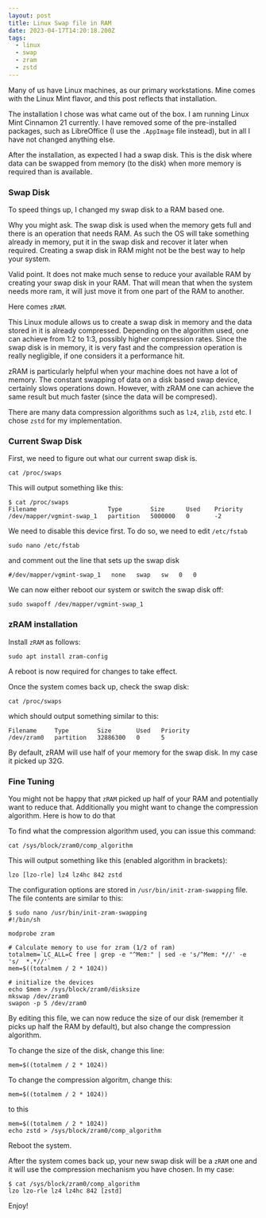 ```yaml
---
layout: post
title: Linux Swap file in RAM
date: 2023-04-17T14:20:18.200Z
tags:
  - linux
  - swap
  - zram
  - zstd
---
```

Many of us have Linux machines, as our primary workstations. Mine comes with the Linux Mint flavor, and this post reflects that installation.

The installation I chose was what came out of the box. I am running Linux Mint Cinnamon 21 currently. I have removed some of the pre-installed packages, such as LibreOffice (I use the `.AppImage` file instead), but in all I have not changed anything else.

After the installation, as expected I had a swap disk. This is the disk where data can be swapped from memory (to the disk) when more memory is required than is available.

### Swap Disk

To speed things up, I changed my swap disk to a RAM based one. 

Why you might ask. The swap disk is used when the memory gets full and there is an operation that needs RAM. As such the OS will take something already in memory, put it in the swap disk and recover it later when required. Creating a swap disk in RAM might not be the best way to help your system.

Valid point. It does not make much sense to reduce your available RAM by creating your swap disk in your RAM. That will mean that when the system needs more ram, it will just move it from one part of the RAM to another.

Here comes `zRAM`. 

This Linux module allows us to create a swap disk in memory and the data stored in it is already compressed. Depending on the algorithm used, one can achieve from 1:2 to 1:3, possibly higher compression rates. Since the swap disk is in memory, it is very fast and the compression operation is really negligible, if one considers it a performance hit.

zRAM is particularly helpful when your machine does not have a lot of memory. The constant swapping of data on a disk based swap device, certainly slows operations down. However, with zRAM one can achieve the same result but much faster (since the data will be compresed).

There are many data compression algorithms such as `lz4`, `zlib`, `zstd` etc. I chose `zstd` for my implementation.

### Current Swap Disk

First, we need to figure out what our current swap disk is. 

```shell
cat /proc/swaps
```

This will output something like this:

```shell
$ cat /proc/swaps 
Filename                    Type        Size      Used    Priority
/dev/mapper/vgmint-swap_1   partition   5000000   0       -2  
```

We need to disable this device first. To do so, we need to edit `/etc/fstab`

```shell
sudo nano /etc/fstab
```

and comment out the line that sets up the swap disk

```shell
#/dev/mapper/vgmint-swap_1   none   swap   sw   0   0  
```

We can now either reboot our system or switch the swap disk off:

```shell
sudo swapoff /dev/mapper/vgmint-swap_1
```

### zRAM installation

Install `zRAM` as follows:

```shell
sudo apt install zram-config
```

A reboot is now required for changes to take effect.

Once the system comes back up, check the swap disk:

```shell
cat /proc/swaps
```

which should output something similar to this:

```shell
Filename     Type        Size       Used   Priority
/dev/zram0   partition   32886300   0      5 
```

By default, zRAM will use half of your memory for the swap disk. In my case it picked up 32G.

### Fine Tuning

You might not be happy that `zRAM` picked up half of your RAM and potentially want to reduce that. Additionally you might want to change the compression algorithm. Here is how to do that

To find what the compression algorithm used, you can issue this command:

```shell
cat /sys/block/zram0/comp_algorithm
```

This will output something like this (enabled algorithm in brackets):

```shell
lzo [lzo-rle] lz4 lz4hc 842 zstd
```

The configuration options are stored in `/usr/bin/init-zram-swapping` file. The file contents are similar to this:

```shell
$ sudo nano /usr/bin/init-zram-swapping
#!/bin/sh

modprobe zram

# Calculate memory to use for zram (1/2 of ram)
totalmem=`LC_ALL=C free | grep -e "^Mem:" | sed -e 's/^Mem: *//' -e 's/  *.*//'`
mem=$((totalmem / 2 * 1024))

# initialize the devices
echo $mem > /sys/block/zram0/disksize
mkswap /dev/zram0
swapon -p 5 /dev/zram0
```

By editing this file, we can now reduce the size of our disk (remember it picks up half the RAM by default), but also change the compression algorithm.

To change the size of the disk, change this line:

```shell
mem=$((totalmem / 2 * 1024))
```

To change the compression algoritm, change this:

```shell
mem=$((totalmem / 2 * 1024))
```

to this

```shell
mem=$((totalmem / 2 * 1024))
echo zstd > /sys/block/zram0/comp_algorithm
```

Reboot the system.

After the system comes back up, your new swap disk will be a `zRAM` one and it will use the compression mechanism you have chosen. In my case:

```shell
$ cat /sys/block/zram0/comp_algorithm
lzo lzo-rle lz4 lz4hc 842 [zstd] 
```


Enjoy!
